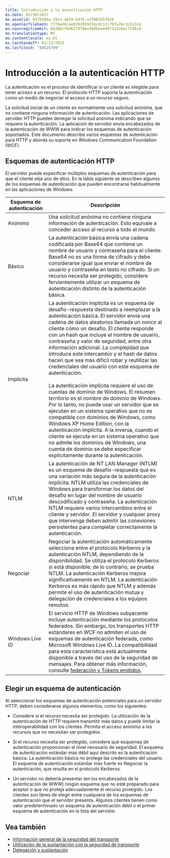 ```yaml
---
title: Introducción a la autenticación HTTP
ms.date: 03/30/2017
ms.assetid: 9376309a-39e3-4819-b47b-a73982b57620
ms.openlocfilehash: 77fbed8cae070285925bcdc13c76fe28c3cb13cb
ms.sourcegitcommit: 6b308cf6d627d78ee36dbbae8972a310ac7fd6c8
ms.translationtype: MT
ms.contentlocale: es-ES
ms.lasthandoff: 01/23/2019
ms.locfileid: "54525799"
---
```

# <a name="understanding-http-authentication"></a>Introducción a la autenticación HTTP
La autenticación es el proceso de identificar si un cliente es elegible para tener acceso a un recurso. El protocolo HTTP soporta la autenticación como un medio de negociar el acceso a un recurso seguro.  
  
 La solicitud inicial de un cliente es normalmente una solicitud anónima, que no contiene ninguna información de autenticación. Las aplicaciones de servidor HTTP pueden denegar la solicitud anónima indicando que se requiere la autenticación. La aplicación de servidor envía encabezados de la autenticación de WWW para indicar los esquemas de autenticación soportados. Este documento describe varios esquemas de autenticación para HTTP y aborda su suporte en Windows Communication Foundation (WCF).  
  
## <a name="http-authentication-schemes"></a>Esquemas de autenticación HTTP  
 El servidor puede especificar múltiples esquemas de autenticación para que el cliente elija uno de ellos. En la tabla siguiente se describen algunos de los esquemas de autenticación que pueden encontrarse habitualmente en las aplicaciones de Windows.  
  
|Esquema de autenticación|Descripción|  
|---------------------------|-----------------|  
|Anónimo|Una solicitud anónima no contiene ninguna información de autenticación. Esto equivale a conceder acceso al recurso a todo el mundo.|  
|Básico|La autenticación básica envía una cadena codificada por Base64 que contiene un nombre de usuario y contraseña para el cliente. Base64 no es una forma de cifrado y debe considerarse igual que enviar el nombre de usuario y contraseña en texto no cifrado. Si un recurso necesita ser protegido, considere fervientemente utilizar un esquema de autenticación distinto de la autenticación básica.|  
|Implícita|La autenticación implícita es un esquema de desafío-respuesta destinado a reemplazar a la autenticación básica. El servidor envía una cadena de datos aleatorios llamada un *nonce* al cliente como un desafío. El cliente responde con un hash que incluye el nombre de usuario, contraseña y valor de seguridad, entre otra información adicional. La complejidad que introduce este intercambio y el hash de datos hacen que sea más difícil robar y reutilizar las credenciales del usuario con este esquema de autenticación.<br /><br /> La autenticación implícita requiere el uso de cuentas de dominio de Windows. El resumen *territorio* es el nombre de dominio de Windows. Por lo tanto, no puede usar un servidor que se ejecutan en un sistema operativo que no es compatible con dominios de Windows, como Windows XP Home Edition, con la autenticación implícita. A la inversa, cuando el cliente se ejecuta en un sistema operativo que no admite los dominios de Windows, una cuenta de dominio se debe especificar explícitamente durante la autenticación.|  
|NTLM|La autenticación de NT LAN Manager (NTLM) es un esquema de desafío-respuesta que es una variación más segura de la autenticación implícita. NTLM utiliza las credenciales de Windows para transformar los datos del desafío en lugar del nombre de usuario descodificado y contraseña. La autenticación NTLM requiere varios intercambios entre el cliente y servidor. El servidor y cualquier proxy que intervenga deben admitir las conexiones persistentes para completar correctamente la autenticación.|  
|Negociar|Negociar la autenticación automáticamente selecciona entre el protocolo Kerberos y la autenticación NTLM, dependiendo de la disponibilidad. Se utiliza el protocolo Kerberos si está disponible; de lo contrario, se prueba NTLM. La autenticación Kerberos mejora significativamente en NTLM. La autenticación Kerberos es más rápido que NTLM y además permite el uso de autenticación mutua y delegación de credenciales a los equipos remotos.|  
|Windows Live ID|El servicio HTTP de Windows subyacente incluye autenticación mediante los protocolos federados. Sin embargo, los transportes HTTP estándares en WCF no admiten el uso de esquemas de autenticación federada, como Microsoft Windows Live ID. La compatibilidad para esta característica está actualmente disponible a través del uso de la seguridad de mensajes. Para obtener más información, consulte [federación y Tokens emitidos](../../../../docs/framework/wcf/feature-details/federation-and-issued-tokens.md).|  
  
## <a name="choosing-an-authentication-scheme"></a>Elegir un esquema de autenticación  
 Al seleccionar los esquemas de autenticación potenciales para un servidor HTTP, deben considerarse algunos elementos, como los siguientes:  
  
-   Considere si el recurso necesita ser protegido. La utilización de la autenticación de HTTP requiere transmitir más datos y puede limitar la interoperabilidad con los clientes. Permita el acceso anónimo a los recursos que no necesitan ser protegidos.  
  
-   Si el recurso necesita ser protegido, considere qué esquemas de autenticación proporcionan el nivel necesario de seguridad. El esquema de autenticación estándar más débil aquí descrito es la autenticación básica. La autenticación básica no protege las credenciales del usuario. El esquema de autenticación estándar más fuerte es Negociar la autenticación, que resulta en el protocolo Kerberos.  
  
-   Un servidor no debería presentar (en los encabezados de la autenticación de WWW) ningún esquema que no esté preparado para aceptar o que no proteja adecuadamente el recurso protegido. Los clientes son libres de elegir entre cualquiera de los esquemas de autenticación que el servidor presenta. Algunos clientes tienen como valor predeterminado un esquema de autenticación débil o el primer esquema de autenticación en la lista del servidor.  
  
## <a name="see-also"></a>Vea también
- [Información general de la seguridad del transporte](../../../../docs/framework/wcf/feature-details/transport-security-overview.md)
- [Utilización de la suplantación con la seguridad de transporte](../../../../docs/framework/wcf/feature-details/using-impersonation-with-transport-security.md)
- [Delegación y suplantación](../../../../docs/framework/wcf/feature-details/delegation-and-impersonation-with-wcf.md)
